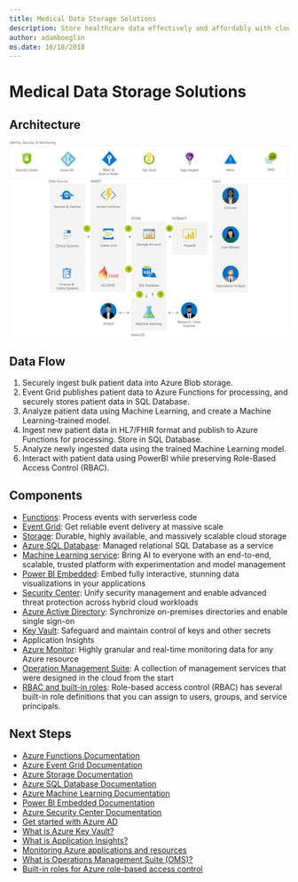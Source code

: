 ```yaml
---
title: Medical Data Storage Solutions 
description: Store healthcare data effectively and affordably with cloud-based solutions from Azure. Manage medical records with the highest level of built-in security.
author: adamboeglin
ms.date: 10/18/2018
---
```

# Medical Data Storage Solutions 

## Architecture
<img src="media/security-compliance-blueprint-hippa-hitrust-health-data-ai.svg" alt='architecture diagram' />

## Data Flow
1. Securely ingest bulk patient data into Azure Blob storage.
1. Event Grid publishes patient data to Azure Functions for processing, and securely stores patient data in SQL Database.
1. Analyze patient data using Machine Learning, and create a Machine Learning-trained model.
1. Ingest new patient data in HL7/FHIR format and publish to Azure Functions for processing. Store in SQL Database.
1. Analyze newly ingested data using the trained Machine Learning model.
1. Interact with patient data using PowerBI while preserving Role-Based Access Control (RBAC).

## Components
* [Functions](href="http://azure.microsoft.com/services/functions/): Process events with serverless code
* [Event Grid](href="http://azure.microsoft.com/services/event-grid/): Get reliable event delivery at massive scale
* [Storage](href="http://azure.microsoft.com/services/storage/): Durable, highly available, and massively scalable cloud storage
* [Azure SQL Database](href="http://azure.microsoft.com/services/sql-database/): Managed relational SQL Database as a service
* [Machine Learning service](href="http://azure.microsoft.com/services/machine-learning-service/): Bring AI to everyone with an end-to-end, scalable, trusted platform with experimentation and model management
* [Power BI Embedded](href="http://azure.microsoft.com/services/power-bi-embedded/): Embed fully interactive, stunning data visualizations in your applications
* [Security Center](href="http://azure.microsoft.com/services/security-center/): Unify security management and enable advanced threat protection across hybrid cloud workloads
* [Azure Active Directory](href="http://azure.microsoft.com/services/active-directory/): Synchronize on-premises directories and enable single sign-on
* [Key Vault](href="http://azure.microsoft.com/services/key-vault/): Safeguard and maintain control of keys and other secrets
* Application Insights
* [Azure Monitor](href="http://azure.microsoft.com/services/monitor/): Highly granular and real-time monitoring data for any Azure resource
* [Operation Management Suite](https://www.microsoft.com/cloud-platform/operations-management-suite): A collection of management services that were designed in the cloud from the start
* [RBAC and built-in roles](https://docs.microsoft.comhref="http://azure.microsoft.com/azure/role-based-access-control/built-in-roles): Role-based access control (RBAC) has several built-in role definitions that you can assign to users, groups, and service principals.

## Next Steps
* [Azure Functions Documentation](https://docs.microsoft.com/azure/azure-functions/)
* [Azure Event Grid Documentation](https://docs.microsoft.com/azure/event-grid/)
* [Azure Storage Documentation](https://docs.microsoft.com/azure/storage/)
* [Azure SQL Database Documentation](https://docs.microsoft.com/azure/sql-database/)
* [Azure Machine Learning Documentation](https://docs.microsoft.com/azure/machine-learning/)
* [Power BI Embedded Documentation](https://docs.microsoft.com/azure/power-bi-embedded/)
* [Azure Security Center Documentation](https://docs.microsoft.com/azure/security-center/)
* [Get started with Azure AD](https://docs.microsoft.com/azure/active-directory/get-started-azure-ad/)
* [What is Azure Key Vault?](https://docs.microsoft.com/azure/key-vault/key-vault-overview/)
* [What is Application Insights?](https://docs.microsoft.com/azure/application-insights/app-insights-overview/)
* [Monitoring Azure applications and resources](https://docs.microsoft.com/azure/monitoring-and-diagnostics/monitoring-overview/)
* [What is Operations Management Suite (OMS)?](https://docs.microsoft.com/azure/operations-management-suite/operations-management-suite-overview)
* [Built-in roles for Azure role-based access control](https://docs.microsoft.com/azure/role-based-access-control/built-in-roles)